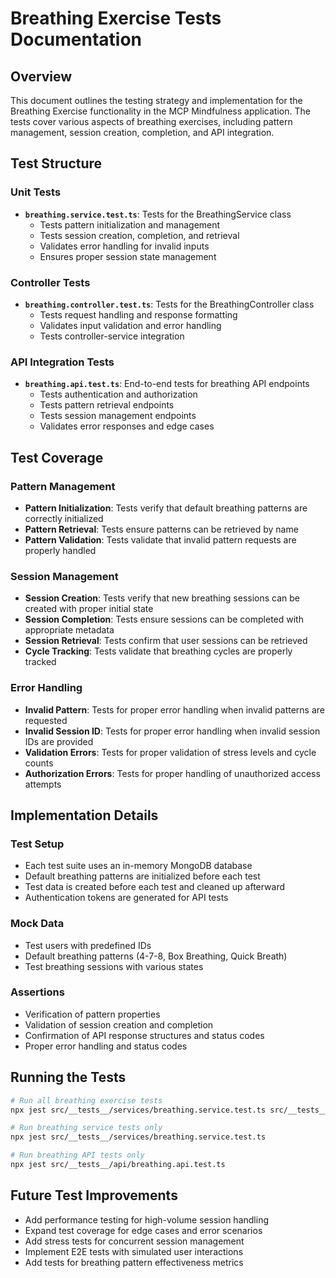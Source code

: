 # Breathing Exercise Tests Documentation

## Overview
This document outlines the testing strategy and implementation for the Breathing Exercise functionality in the MCP Mindfulness application. The tests cover various aspects of breathing exercises, including pattern management, session creation, completion, and API integration.

## Test Structure

### Unit Tests
- **`breathing.service.test.ts`**: Tests for the BreathingService class
  - Tests pattern initialization and management
  - Tests session creation, completion, and retrieval
  - Validates error handling for invalid inputs
  - Ensures proper session state management

### Controller Tests
- **`breathing.controller.test.ts`**: Tests for the BreathingController class
  - Tests request handling and response formatting
  - Validates input validation and error handling
  - Tests controller-service integration

### API Integration Tests
- **`breathing.api.test.ts`**: End-to-end tests for breathing API endpoints
  - Tests authentication and authorization
  - Tests pattern retrieval endpoints
  - Tests session management endpoints
  - Validates error responses and edge cases

## Test Coverage

### Pattern Management
- **Pattern Initialization**: Tests verify that default breathing patterns are correctly initialized
- **Pattern Retrieval**: Tests ensure patterns can be retrieved by name
- **Pattern Validation**: Tests validate that invalid pattern requests are properly handled

### Session Management
- **Session Creation**: Tests verify that new breathing sessions can be created with proper initial state
- **Session Completion**: Tests ensure sessions can be completed with appropriate metadata
- **Session Retrieval**: Tests confirm that user sessions can be retrieved
- **Cycle Tracking**: Tests validate that breathing cycles are properly tracked

### Error Handling
- **Invalid Pattern**: Tests for proper error handling when invalid patterns are requested
- **Invalid Session ID**: Tests for proper error handling when invalid session IDs are provided
- **Validation Errors**: Tests for proper validation of stress levels and cycle counts
- **Authorization Errors**: Tests for proper handling of unauthorized access attempts

## Implementation Details

### Test Setup
- Each test suite uses an in-memory MongoDB database
- Default breathing patterns are initialized before each test
- Test data is created before each test and cleaned up afterward
- Authentication tokens are generated for API tests

### Mock Data
- Test users with predefined IDs
- Default breathing patterns (4-7-8, Box Breathing, Quick Breath)
- Test breathing sessions with various states

### Assertions
- Verification of pattern properties
- Validation of session creation and completion
- Confirmation of API response structures and status codes
- Proper error handling and status codes

## Running the Tests
```bash
# Run all breathing exercise tests
npx jest src/__tests__/services/breathing.service.test.ts src/__tests__/controllers/breathing.controller.test.ts src/__tests__/api/breathing.api.test.ts

# Run breathing service tests only
npx jest src/__tests__/services/breathing.service.test.ts

# Run breathing API tests only
npx jest src/__tests__/api/breathing.api.test.ts
```

## Future Test Improvements
- Add performance testing for high-volume session handling
- Expand test coverage for edge cases and error scenarios
- Add stress tests for concurrent session management
- Implement E2E tests with simulated user interactions
- Add tests for breathing pattern effectiveness metrics 